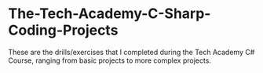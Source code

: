 # The-Tech-Academy-C-Sharp-Coding-Projects

These are the drills/exercises that I completed during the Tech Academy C# Course, ranging from basic projects to more complex projects.
